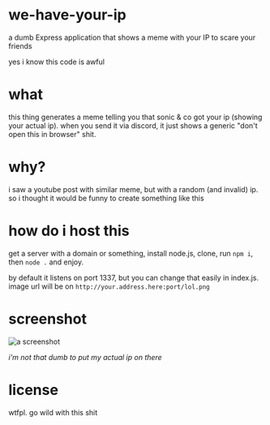 # we-have-your-ip
a dumb Express application that shows a meme with your IP to scare your friends

yes i know this code is awful

# what
this thing generates a meme telling you that sonic & co got your ip (showing your actual ip).
when you send it via discord, it just shows a generic "don't open this in browser" shit.

# why?
i saw a youtube post with similar meme, but with a random (and invalid) ip.
so i thought it would be funny to create something like this

# how do i host this
get a server with a domain or something, install node.js, clone, run `npm i`, then `node .` and enjoy.

by default it listens on port 1337, but you can change that easily in index.js. image url will be on `http://your.address.here:port/lol.png`

# screenshot
![a screenshot](https://i.imgur.com/lUp3w6Z.png)

*i'm not that dumb to put my actual ip on there*

# license
wtfpl. go wild with this shit
